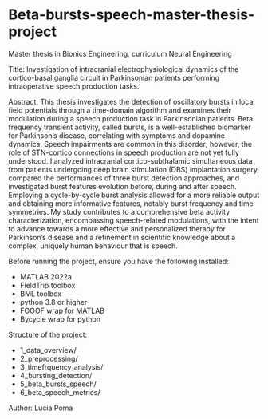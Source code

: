 # Beta-bursts-speech-master-thesis-project
Master thesis in Bionics Engineering, curriculum Neural Engineering

Title: 
Investigation of intracranial electrophysiological dynamics of the cortico-basal ganglia circuit in Parkinsonian patients performing intraoperative speech production tasks.

Abstract: 
This thesis investigates the detection of oscillatory bursts in local field potentials through a time-domain algorithm and examines their modulation during a speech production task in Parkinsonian patients. Beta frequency transient activity, called bursts, is a well-established biomarker for Parkinson’s disease, correlating with symptoms and dopamine dynamics. Speech impairments are common in this disorder; however, the role of STN-cortico connections in speech production are not yet fully understood. I analyzed intracranial cortico-subthalamic simultaneous data from patients undergoing deep brain stimulation (DBS) implantation surgery, compared the performances of three burst detection approaches, and investigated burst features evolution before, during and after speech. Employing a cycle-by-cycle burst analysis allowed for a more reliable output and obtaining more informative features, notably burst frequency and time symmetries. My study contributes to a comprehensive beta activity characterization, encompassing speech-related modulations, with the intent to advance towards a more effective and personalized therapy for Parkinson’s disease and a refinement in scientific knowledge about a complex, uniquely human behaviour that is speech.

Before running the project, ensure you have the following installed:
- MATLAB 2022a 
- FieldTrip toolbox
- BML toolbox
- python 3.8 or higher
- FOOOF wrap for MATLAB
- Bycycle wrap for python

Structure of the project:
 -  1_data_overview/   
 -  2_preprocessing/                   
 -  3_timefrquency_analysis/            
 -  4_bursting_detection/ 
 -  5_beta_bursts_speech/ 
 -  6_beta_speech_metrics/  

Author: Lucia Poma
